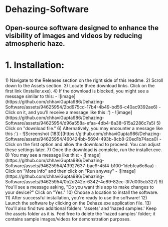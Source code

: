 # Dehazing-Software
<h2>Open-source software designed to enhance the visibility of images and videos by reducing atmospheric haze.<h2>
<h1>1. Installation:</h1>
<h3></h3>
   1) Navigate to the Releases section on the right side of this readme.
   2) Scroll down to the Assets section.
   3) Locate three download links. Click on the first link (Installer.exe).
   4) If the download is blocked, you might see a message similar to this:
      - ![image](https://github.com/chhaviGupta986/Dehazing-Software/assets/94625954/2bd975cd-17b4-4b49-bd56-c40ac9392ae6)
      - Click on it, and you'll receive a message like this :')
      - ![image](https://github.com/chhaviGupta986/Dehazing-Software/assets/94625954/d96a558a-efaa-4db4-8a38-615a2286c7a5)
   5) Click on "download file."
   6) Alternatively, you may encounter a message like this :')
      - ![Screenshot (183)](https://github.com/chhaviGupta986/Dehazing-Software/assets/94625954/460424bb-5694-493b-8cb8-20ed1b74aca0)
      - Click on the first option and allow the download to proceed. You can adjust these settings later.
   7) Once the download is complete, run the installer.exe.
   8) You may see a message like this:
      - ![image](https://github.com/chhaviGupta986/Dehazing-Software/assets/94625954/43927637-bae9-45f4-b100-1debfca6e8aa)
      - Click on "More info" and then click on "Run anyway"
      - ![image](https://github.com/chhaviGupta986/Dehazing-Software/assets/94625954/0b2d242e-6342-4e89-82ec-3f7d005cb327)
   9) You'll see a message asking, "Do you want this app to make changes to your device?" Click on "Yes."
   10) Choose a location to install the software.
   11) After successful installation, you're ready to use the software!
   12) Launch the software by clicking on the Dehaze.exe application file.
   13) You'll also find two additional folders: 'assets' and 'hazed samples.' Keep the assets folder as it is. Feel free to delete the 'hazed samples' folder; it contains sample images/videos for demonstration purposes.
       
  
